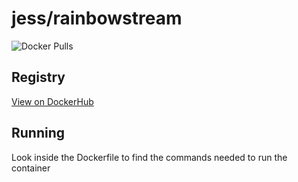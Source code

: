# jess/rainbowstream

![Docker Pulls](https://img.shields.io/docker/pulls/jess/rainbowstream)



## Registry

[View on DockerHub](https://hub.docker.com/r/jess/rainbowstream)

## Running

Look inside the Dockerfile to find the commands needed to run the container
